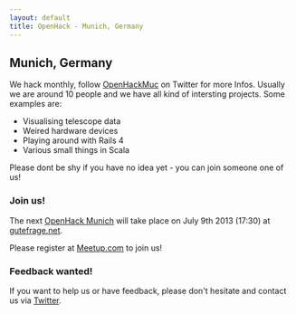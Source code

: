 ```yaml
---
layout: default
title: OpenHack - Munich, Germany
---
```


## Munich, Germany

We hack monthly, follow [OpenHackMuc][1] on Twitter for more Infos. Usually we are around 10 people and we have all kind of intersting projects. Some examples are:

* Visualising telescope data
* Weired hardware devices
* Playing around with Rails 4
* Various small things in Scala 

Please dont be shy if you have no idea yet - you can join someone one of us!

### Join us!

The next [OpenHack Munich][3] will take place on July 9th 2013 (17:30) at [gutefrage.net][2].

Please register at [Meetup.com][4] to join us!

### Feedback wanted!

If you want to help us or have feedback, please don't hesitate and
contact us via [Twitter][1].

[1]: https://twitter.com/OpenHackMuc
[2]: http://www.gutefrage.net/ueber_uns
[3]: http://www.meetup.com/OpenHack-Munich/
[4]: http://www.meetup.com/OpenHack-Munich/events/124608462/
